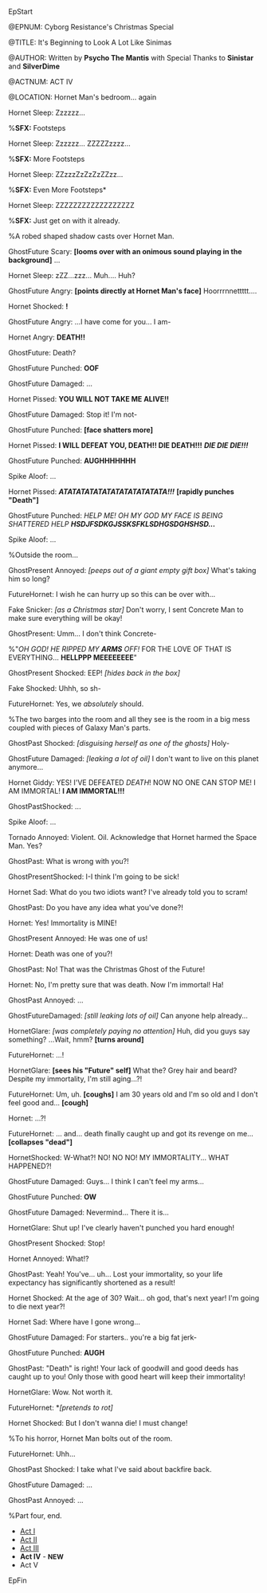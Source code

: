 EpStart

<!-- Epilogue Info -->
 
@EPNUM: Cyborg Resistance's Christmas Special

@TITLE: It's Beginning to Look A Lot Like Sinimas

@AUTHOR: Written by **Psycho The Mantis** with Special Thanks to **Sinistar** and **SilverDime**

<!-- Epilogue -->

@ACTNUM: ACT IV

@LOCATION: Hornet Man's bedroom... again

Hornet Sleep: Zzzzzz...

%**SFX:** Footsteps

Hornet Sleep: Zzzzzz... ZZZZZzzzz...

%**SFX:** More Footsteps

Hornet Sleep: ZZzzzZzZzZzZZzz...

%**SFX:** Even More Footsteps*

Hornet Sleep: ZZZZZZZZZZZZZZZZZZ

%**SFX:** Just get on with it already.

%A robed shaped shadow casts over Hornet Man.

GhostFuture Scary: **[looms over with an onimous sound playing in the background]** ...

Hornet Sleep: zZZ...zzz... Muh.... Huh?

GhostFuture Angry: **[points directly at Hornet Man's face]** Hoorrrnnettttt....

Hornet Shocked: **!**

GhostFuture Angry: ...I have come for you... I am-

Hornet Angry: **DEATH!!**

GhostFuture: Death?

GhostFuture Punched: **OOF**

GhostFuture Damaged: ...

Hornet Pissed: **YOU WILL NOT TAKE ME ALIVE!!**

GhostFuture Damaged: Stop it! I'm not-

GhostFuture Punched: **[face shatters more]**

Hornet Pissed: **I WILL DEFEAT YOU, DEATH!! DIE DEATH!!!** ***DIE DIE DIE!!!***

GhostFuture Punched: **AUGHHHHHHH**

Spike Aloof: ...

Hornet Pissed: ***ATATATATATATATATATATATATA!!!*** **[rapidly punches "Death"]**

GhostFuture Punched: *HELP ME! OH MY GOD MY FACE IS BEING SHATTERED HELP* ***HSDJFSDKGJSSKSFKLSDHGSDGHSHSD...***

Spike Aloof: ...

%Outside the room...

GhostPresent Annoyed: *[peeps out of a giant empty gift box]* What's taking him so long?

FutureHornet: I wish he can hurry up so this can be over with...

Fake Snicker: *[as a Christmas star]* Don't worry, I sent Concrete Man to make sure everything will be okay!

GhostPresent: Umm... I don't think Concrete-

%"*OH GOD! HE RIPPED MY <b>ARMS</b> OFF!* FOR THE LOVE OF THAT IS EVERYTHING... **HELLPPP MEEEEEEEE**"

GhostPresent Shocked: EEP! *[hides back in the box]*

Fake Shocked: Uhhh, so sh-

FutureHornet: Yes, we *absolutely* should.

%The two barges into the room and all they see is the room in a big mess coupled with pieces of Galaxy Man's parts.

GhostPast Shocked: *[disguising herself as one of the ghosts]* Holy-

GhostFuture Damaged: *[leaking a lot of oil]* I don't want to live on this planet anymore...

Hornet Giddy: YES! I'VE DEFEATED *DEATH*! NOW NO ONE CAN STOP ME! I AM IMMORTAL! **I AM IMMORTAL!!!**

GhostPastShocked: ...

Spike Aloof: ...

Tornado Annoyed: Violent. Oil. Acknowledge that Hornet harmed the Space Man. Yes?

GhostPast: What is wrong with you?!

GhostPresentShocked: I-I think I'm going to be sick!

Hornet Sad: What do you two idiots want? I've already told you to scram!

GhostPast: Do you have any idea what you've done?!

Hornet: Yes! Immortality is MINE!

GhostPresent Annoyed: He was one of us!

Hornet: Death was one of you?!

GhostPast: No! That was the Christmas Ghost of the Future!

Hornet: No, I'm pretty sure that was death. Now I'm immortal! Ha!

GhostPast Annoyed: ...

GhostFutureDamaged: *[still leaking lots of oil]* Can anyone help already...

HornetGlare: *[was completely paying no attention]* Huh, did you guys say something? ...Wait, hmm? **[turns around]**

FutureHornet: ...!

HornetGlare:  **[sees his "Future" self]** What the? Grey hair and beard? Despite my immortality, I'm still aging...?!

FutureHornet: Um, uh. **[coughs]** I am 30 years old and I'm so old and I don't feel good and... **[cough]**

Hornet: ...?!

FutureHornet: ... and... death finally caught up and got its revenge on me... **[collapses "dead"]**

HornetShocked: W-What?! NO! NO NO! MY IMMORTALITY... WHAT HAPPENED?!

GhostFuture Damaged: Guys... I think I can't feel my arms...

GhostFuture Punched: **OW**

GhostFuture Damaged: Nevermind... There it is...

HornetGlare: Shut up! I've clearly haven't punched you hard enough!

GhostPresent Shocked: Stop!

Hornet Annoyed: What!?

GhostPast: Yeah! You've... uh... Lost your immortality, so your life expectancy has significantly shortened as a result!

Hornet Shocked: At the age of 30? Wait... oh god, that's next year! I'm going to die next year?!

Hornet Sad: Where have I gone wrong...

GhostFuture Damaged: For starters.. you're a big fat jerk-

GhostFuture Punched: **AUGH**

GhostPast: "Death" is right! Your lack of goodwill and good deeds has caught up to you! Only those with good heart will keep their immortality!

HornetGlare: Wow. Not worth it.

FutureHornet: **[pretends to rot]*

Hornet Shocked: But I don't wanna die! I must change!

%To his horror, Hornet Man bolts out of the room.

FutureHornet: Uhh...

GhostPast Shocked: I take what I've said about backfire back.

GhostFuture Damaged: ...

GhostPast Annoyed: ...

%Part four, end.

<ul>
<li><a href="CR_XMAS_2017_ACT_I.html">Act I</a></li> 
<li><a href="CR_XMAS_2017_ACT_II.html">Act II</a></li> 
<li><a href="CR_XMAS_2017_ACT_III.html">Act III</a></li>
<li><b>Act IV</b> - <b><font size="2">NEW</font></b></li>
<li>Act V</li></ul>
</div>

EpFin

<script src="{{ '/assets/js/EpFormatter.js' | relative_url }}"></script>